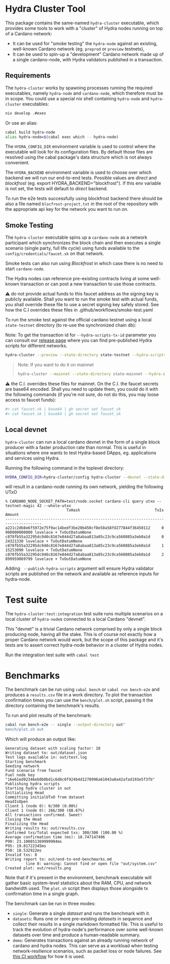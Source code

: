 # Hydra Cluster Tool

This package contains the same-named `hydra-cluster` executable, which provides
some tools to work with a "cluster" of Hydra nodes running on top of a Cardano
network:
* It can be used for "smoke testing" the `hydra-node` against an
  existing, well-known Cardano network (eg. `preprod` or `preview`
  testnets),
* It can be used to spin-up a "development" Cardano network made up of a single
  cardano-node, with Hydra validators published in a transaction.

## Requirements

The `hydra-cluster` works by spawning processes running the required
executables, namely `hydra-node` and `cardano-node`, which therefore
must be in scope. You could use a special nix shell containing
`hydra-node` and `hydra-cluster` executables:

```sh
nix develop .#exes
```

Or use an alias:

```sh
cabal build hydra-node
alias hydra-node=$(cabal exec which -- hydra-node)
```

The `HYDRA_CONFIG_DIR` environment variable is used to control where the executable will look
for its configuration files. By default those files are resolved using the cabal package's
data structure which is not always convenient.

The `HYDRA_BACKEND` environment variable is used to choose over which backend we will run our
end-to-end tests. Possible values are _direct_ and _blockfrost_ (eg. export HYDRA_BACKEND="blockfrost").
If this env variable is not set, the tests will default to _direct_ backend.

To run the e2e tests successfully using blockfrost backend there should be also
a file named `blocfrost-project.txt` in the root of the repository with the
appropriate api key for the network you want to run on.

## Smoke Testing

The `hydra-cluster` executable spins up a `cardano-node` as a network
participant which synchronizes the block chain and then executes a
single scenario (single party, full life cycle) using funds available
to the `config/credentials/faucet.sk` on that network.

Smoke tests can also run using _Blockfrost_ in which case there is no need to
start `cardano-node`.

The Hydra nodes can reference pre-existing contracts living at some well-known
transaction or can post a new transaction to use those contracts.

:warning: do not provide actual funds to this faucet address as the
signing key is publicly available. Shall you want to run the smoke
test with actual funds, you shall override these file to use a secret
signing key safely stored. See how the C.I overrides these files in
.github/workflows/smoke-test.yaml

To run the smoke test against the official cardano testnet using a
local `state-testnet` directory (to re-use the synchronized chain db):

Note: To get the transaction id for `--hydra-scripts-tx-id` parameter you can
consult our [release page](https://github.com/cardano-scaling/hydra/releases)
where you can find pre-published Hydra scripts for different networks.

```sh
hydra-cluster --preview --state-directory state-testnet --hydra-scripts-tx-id <tx-id>
```

> Note: If you want to do it on mainnet
> ```sh
> hydra-cluster --mainnet --state-directory state-mainnet --hydra-scripts-tx-id <tx-id>
> ```

:warning: the C.I. overrides these files for mainnet. On the C.I. the
faucet secrets are base64 encoded. Shall you need to update them, you
could do it with the following commands (if you're not sure, do not
do this, you may loose access to faucet funds):

```sh
#> cat faucet.vk | base64 | gh secret set faucet_vk
#> cat faucet.sk | base64 | gh secret set faucet_sk
```

## Local devnet

`hydra-cluster` can run a local cardano devnet in the form of a single
block producer with a faster production rate than normal. This is useful in situations where
one wants to test Hydra-based DApps, eg. applications and services using Hydra.

Running the following command in the toplevel directory:

```sh
HYDRA_CONFIG_DIR=hydra-cluster/config hydra-cluster --devnet --state-directory test --publish-hydra-scripts
```

will result in a cardano-node running its own network, yielding the following UTxO

```
% CARDANO_NODE_SOCKET_PATH=test/node.socket cardano-cli query utxo --testnet-magic 42 --whole-utxo
                           TxHash                                 TxIx        Amount
--------------------------------------------------------------------------------------
a221c2db8e6f5972e75f9ac14bedf3be20b450cf8e58a58fd277844f36450112     0        900000000000 lovelace + TxOutDatumNone
c878fb55a32295dc940c8167e844d27a8abaa813a05c23c9ca560885a3eb0a1d     0        24321330 lovelace + TxOutDatumNone
c878fb55a32295dc940c8167e844d27a8abaa813a05c23c9ca560885a3eb0a1d     1        15253090 lovelace + TxOutDatumNone
c878fb55a32295dc940c8167e844d27a8abaa813a05c23c9ca560885a3eb0a1d     2        899959869799 lovelace + TxOutDatumNone
```

Adding ` --publish-hydra-scripts` argument will ensure Hydra validator scripts are published
on the network and available as reference inputs for hydra-node.

# Test suite

The `hydra-cluster:test:integration` test suite runs multiple scenarios on a
local cluster of `hydra-node`s connected to a local Cardano "devnet".

This "devnet" is a trivial Cardano network comprised by only a single block
producing node, having all the stake. This is of course not exactly how a proper
Cardano network would work, but the scope of this package and it's tests are to
assert correct hydra-node behavior in a cluster of Hydra nodes.

Run the integration test suite with `cabal test`

# Benchmarks

The benchmark can be run using `cabal bench` or `cabal run bench-e2e` and
produces a `results.csv` file in a work directory. To plot the transaction
confirmation times you can use the `bench/plot.sh` script, passing it the
directory containing the benchmark's results.

To run and plot results of the benchmark:

```sh
cabal run bench-e2e -- single --output-directory out"
bench/plot.sh out
```

Which will produce an output like:

```
Generating dataset with scaling factor: 10
Writing dataset to: out/dataset.json
Test logs available in: out/test.log
Starting benchmark
Seeding network
Fund scenario from faucet
Fuel node key "16e61ed92346eb0b0bd1c6d8c0f924b4d1278996a61043a0a42afad193e5f3fb"
Publishing hydra scripts
Starting hydra cluster in out
Initializing Head
Committing initialUTxO from dataset
HeadIsOpen
Client 1 (node 0): 0/300 (0.00%)
Client 1 (node 0): 266/300 (88.67%)
All transactions confirmed. Sweet!
Closing the Head
Finalizing the Head
Writing results to: out/results.csv
Confirmed txs/Total expected txs: 300/300 (100.00 %)
Average confirmation time (ms): 18.747147496
P99: 23.100851369999994ms
P95: 19.81722345ms
P50: 18.532922ms
Invalid txs: 0
Writing report to: out/end-to-end-benchmarks.md
         line 0: warning: Cannot find or open file "out/system.csv"
Created plot: out/results.png
```

Note that if it's present in the environment, benchmark executable will gather basic system-level statistics about the RAM, CPU, and network bandwidth used. The `plot.sh` script then displays those alongside tx confirmation time in a single graph.

The benchmark can be run in three modes:

* `single`: Generate a single _dataset_ and runs the benchmark with it.
* `datasets`: Runs one or more pre-existing _datasets_ in sequence and collect their results in a single markdown formatted file. This is useful to track the evolution of hydra-node's performance over some well-known datasets over time and produce a human-readable summary.
* `demo`: Generates transactions against an already running network of cardano and hydra nodes. This can serve as a workload when testing network-resilience scenarios, such as packet loss or node failures. See [this CI workflow](https://github.com/cardano-scaling/hydra/blob/master/.github/workflows/network-test.yaml) for how it is used.

